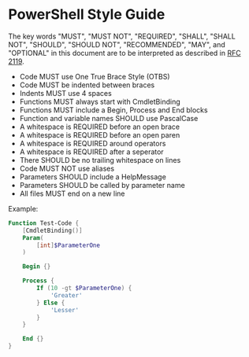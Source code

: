 # PowerShell Style Guide

The key words "MUST", "MUST NOT", "REQUIRED", "SHALL", "SHALL NOT", "SHOULD", "SHOULD NOT", "RECOMMENDED", "MAY", and "OPTIONAL" in this document are to be interpreted as described in [RFC 2119](https://www.ietf.org/rfc/rfc2119.txt).

- Code MUST use One True Brace Style (OTBS)
- Code MUST be indented between braces
- Indents MUST use 4 spaces
- Functions MUST always start with CmdletBinding
- Functions MUST include a Begin, Process and End blocks
- Function and variable names SHOULD use PascalCase
- A whitespace is REQUIRED before an open brace
- A whitespace is REQUIRED before an open paren
- A whitespace is REQUIRED around operators
- A whitespace is REQUIRED after a seperator
- There SHOULD be no trailing whitespace on lines
- Code MUST NOT use aliases
- Parameters SHOULD include a HelpMessage
- Parameters SHOULD be called by parameter name
- All files MUST end on a new line

Example:

```powershell
Function Test-Code {
    [CmdletBinding()]
    Param(
        [int]$ParameterOne
    )

    Begin {}

    Process {
        If (10 -gt $ParameterOne) {
            'Greater'
        } Else {
            'Lesser'
        }
    }

    End {}
}

```
